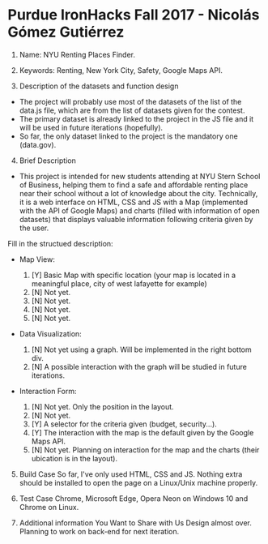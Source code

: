 # Purdue IronHacks Fall 2017 - Nicolás Gómez Gutiérrez

1. Name: NYU Renting Places Finder.
2. Keywords: Renting, New York City, Safety, Google Maps API.

3. Description of the datasets and function design
 * The project will probably use most of the datasets of the list of the data.js file, which are from the list of datasets given for the contest.
 * The primary dataset is already linked to the project in the JS file and it will be used in future iterations (hopefully).
 * So far, the only dataset linked to the project is the mandatory one (data.gov).

4. Brief Description

 * This project is intended for new students attending at NYU Stern School of Business, helping them to find a safe and affordable renting place near their school without a lot of knowledge about the city. Technically, it is a web interface on HTML, CSS and JS with a Map (implemented with the API of Google Maps) and charts (filled with information of open datasets) that displays valuable information following criteria given by the user.

Fill in the structued description:
 * Map View:
	1. [Y] Basic Map with specific location (your map is located in a meaningful place, city of west lafayette for example)
	2. [N] Not yet.
	3. [N] Not yet.
	4. [N] Not yet.
	5. [N] Not yet.

 * Data Visualization:
	1. [N] Not yet using a graph. Will be implemented in the right bottom div.
	2. [N] A possible interaction with the graph will be studied in future iterations.

 * Interaction Form:
	1. [N] Not yet. Only the position in the layout.
	2. [N] Not yet.
	3. [Y] A selector for the criteria given (budget, security...).
	4. [Y] The interaction with the map is the default given by the Google Maps API.
	5. [N] Not yet. Planning on interaction for the map and the charts (their ubication is in the layout).

5. Build Case
So far, I've only used HTML, CSS and JS. Nothing extra should be installed to open the page on a Linux/Unix machine properly.


6. Test Case
Chrome, Microsoft Edge, Opera Neon on Windows 10 and Chrome on Linux.


7. Additional information You Want to Share with Us
Design almost over. Planning to work on back-end for next iteration.
